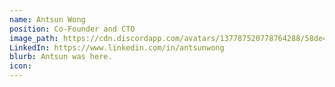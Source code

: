 ```yaml
---
name: Antsun Wong
position: Co-Founder and CTO
image_path: https://cdn.discordapp.com/avatars/137787520778764288/58de4066730ec20396b77467aeb53b2f.png?size=128
LinkedIn: https://www.linkedin.com/in/antsunwong
blurb: Antsun was here.
icon: 
---
```


